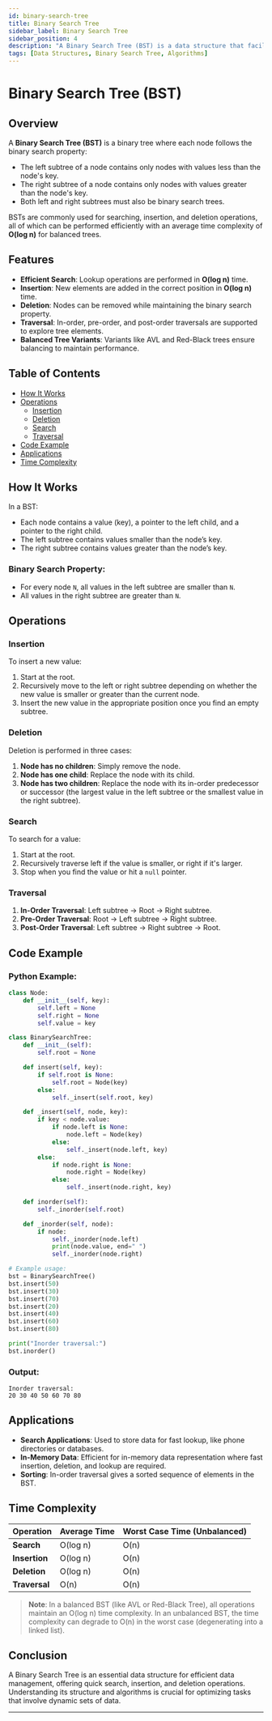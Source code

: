 ```yaml
---
id: binary-search-tree
title: Binary Search Tree
sidebar_label: Binary Search Tree
sidebar_position: 4
description: "A Binary Search Tree (BST) is a data structure that facilitates efficient searching, insertion, and deletion operations."
tags: [Data Structures, Binary Search Tree, Algorithms]
---
```


# Binary Search Tree (BST)

## Overview
A **Binary Search Tree (BST)** is a binary tree where each node follows the binary search property:
- The left subtree of a node contains only nodes with values less than the node's key.
- The right subtree of a node contains only nodes with values greater than the node's key.
- Both left and right subtrees must also be binary search trees.

BSTs are commonly used for searching, insertion, and deletion operations, all of which can be performed efficiently with an average time complexity of **O(log n)** for balanced trees.

## Features
- **Efficient Search**: Lookup operations are performed in **O(log n)** time.
- **Insertion**: New elements are added in the correct position in **O(log n)** time.
- **Deletion**: Nodes can be removed while maintaining the binary search property.
- **Traversal**: In-order, pre-order, and post-order traversals are supported to explore tree elements.
- **Balanced Tree Variants**: Variants like AVL and Red-Black trees ensure balancing to maintain performance.

## Table of Contents
- [How It Works](#how-it-works)
- [Operations](#operations)
  - [Insertion](#insertion)
  - [Deletion](#deletion)
  - [Search](#search)
  - [Traversal](#traversal)
- [Code Example](#code-example)
- [Applications](#applications)
- [Time Complexity](#time-complexity)

## How It Works
In a BST:
- Each node contains a value (key), a pointer to the left child, and a pointer to the right child.
- The left subtree contains values smaller than the node’s key.
- The right subtree contains values greater than the node’s key.

### Binary Search Property:
- For every node `N`, all values in the left subtree are smaller than `N`.
- All values in the right subtree are greater than `N`.

## Operations

### Insertion
To insert a new value:
1. Start at the root.
2. Recursively move to the left or right subtree depending on whether the new value is smaller or greater than the current node.
3. Insert the new value in the appropriate position once you find an empty subtree.

### Deletion
Deletion is performed in three cases:
1. **Node has no children**: Simply remove the node.
2. **Node has one child**: Replace the node with its child.
3. **Node has two children**: Replace the node with its in-order predecessor or successor (the largest value in the left subtree or the smallest value in the right subtree).

### Search
To search for a value:
1. Start at the root.
2. Recursively traverse left if the value is smaller, or right if it's larger.
3. Stop when you find the value or hit a `null` pointer.

### Traversal
1. **In-Order Traversal**: Left subtree → Root → Right subtree.
2. **Pre-Order Traversal**: Root → Left subtree → Right subtree.
3. **Post-Order Traversal**: Left subtree → Right subtree → Root.

## Code Example

### Python Example:

```python
class Node:
    def __init__(self, key):
        self.left = None
        self.right = None
        self.value = key

class BinarySearchTree:
    def __init__(self):
        self.root = None

    def insert(self, key):
        if self.root is None:
            self.root = Node(key)
        else:
            self._insert(self.root, key)

    def _insert(self, node, key):
        if key < node.value:
            if node.left is None:
                node.left = Node(key)
            else:
                self._insert(node.left, key)
        else:
            if node.right is None:
                node.right = Node(key)
            else:
                self._insert(node.right, key)

    def inorder(self):
        self._inorder(self.root)

    def _inorder(self, node):
        if node:
            self._inorder(node.left)
            print(node.value, end=" ")
            self._inorder(node.right)

# Example usage:
bst = BinarySearchTree()
bst.insert(50)
bst.insert(30)
bst.insert(70)
bst.insert(20)
bst.insert(40)
bst.insert(60)
bst.insert(80)

print("Inorder traversal:")
bst.inorder()
```

### Output:
```
Inorder traversal:
20 30 40 50 60 70 80 
```

## Applications
- **Search Applications**: Used to store data for fast lookup, like phone directories or databases.
- **In-Memory Data**: Efficient for in-memory data representation where fast insertion, deletion, and lookup are required.
- **Sorting**: In-order traversal gives a sorted sequence of elements in the BST.

## Time Complexity

| Operation    | Average Time | Worst Case Time (Unbalanced) |
|--------------|--------------|-----------------------------|
| **Search**   | O(log n)     | O(n)                        |
| **Insertion**| O(log n)     | O(n)                        |
| **Deletion** | O(log n)     | O(n)                        |
| **Traversal**| O(n)         | O(n)                        |

> **Note**: In a balanced BST (like AVL or Red-Black Tree), all operations maintain an O(log n) time complexity. In an unbalanced BST, the time complexity can degrade to O(n) in the worst case (degenerating into a linked list).

## Conclusion
A Binary Search Tree is an essential data structure for efficient data management, offering quick search, insertion, and deletion operations. Understanding its structure and algorithms is crucial for optimizing tasks that involve dynamic sets of data.

---

